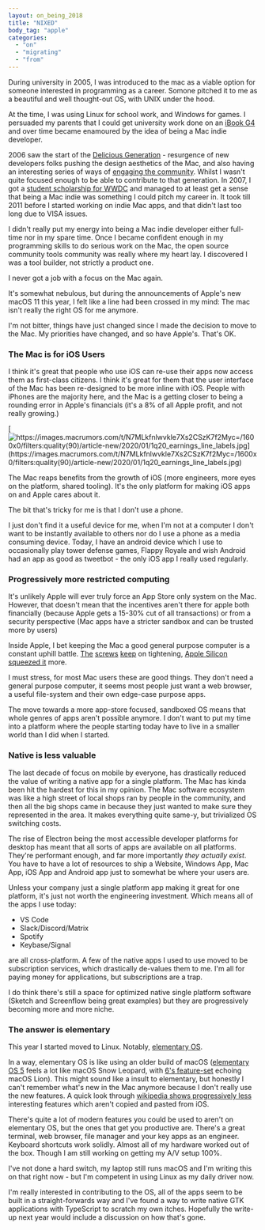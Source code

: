 ```yaml
---
layout: on_being_2018
title: "NIXED"
body_tag: "apple"
categories:
  - "on"
  - "migrating"
  - "from"
---
```


During university in 2005, I was introduced to the mac as a viable option for someone interested in programming as a
career. Somone pitched it to me as a beautiful and well thought-out OS, with UNIX under the hood.

At the time, I was using Linux for school work, and Windows for games. I persuaded my parents that I could get
university work done on an [iBook G4](https://en.wikipedia.org/wiki/IBook) and over time became enamoured by the idea of
being a Mac indie developer.

2006 saw the start of the [Delicious Generation](https://weblog.rogueamoeba.com/2006/11/06/) - resurgence of new
developers folks pushing the design aesthetics of the Mac, and also having an interesting series of ways of
[engaging the community](https://en.wikipedia.org/wiki/MacHeist). Whilst I wasn't quite focused enough to be able to
contribute to that generation. In 2007, I got a
[student scholarship for WWDC](https://twitter.com/orta/status/36295382?s=20) and managed to at least get a sense that
being a Mac indie was something I could pitch my career in. It took till 2011 before I started working on indie Mac
apps, and that didn't last too long due to VISA issues.

I didn't really put my energy into being a Mac indie developer either full-time nor in my spare time. Once I became
confident enough in my programming skills to do serious work on the Mac, the open source community tools community was
really where my heart lay. I discovered I was a tool builder, not strictly a product one.

I never got a job with a focus on the Mac again.

It's somewhat nebulous, but during the announcements of Apple's new macOS 11 this year, I felt like a line had been
crossed in my mind: The mac isn't really the right OS for me anymore.

I'm not bitter, things have just changed since I made the decision to move to the Mac. My priorities have changed, and
so have Apple's. That's OK.

### The Mac is for iOS Users

I think it's great that people who use iOS can re-use their apps now access them as first-class citizens. I think it's
great for them that the user interface of the Mac has been re-designed to be more inline with iOS. People with iPhones
are the majority here, and the Mac is a getting closer to being a rounding error in Apple's financials (it's a 8% of all
Apple profit, and not really growing.)

[![https://images.macrumors.com/t/N7MLkfnlwvkle7Xs2CSzK7f2Myc=/1600x0/filters:quality(90)/article-new/2020/01/1q20_earnings_line_labels.jpg](<https://images.macrumors.com/t/N7MLkfnlwvkle7Xs2CSzK7f2Myc=/1600x0/filters:quality(90)/article-new/2020/01/1q20_earnings_line_labels.jpg>)](https://forums.macrumors.com/threads/apple-reports-3q-2020-results-11-25b-profit-on-59-7b-revenue-4-for-1-stock-split-announced.2248022/)

The Mac reaps benefits from the growth of iOS (more engineers, more eyes on the platform, shared tooling). It's the only
platform for making iOS apps on and Apple cares about it.

The bit that's tricky for me is that I don't use a phone.

I just don't find it a useful device for me, when I'm not at a computer I don't want to be instantly available to others
nor do I use a phone as a media consuming device. Today, I have an android device which I use to occasionally play tower
defense games, Flappy Royale and wish Android had an app as good as tweetbot - the only iOS app I really used regularly.

### Progressively more restricted computing

It's unlikely Apple will ever truly force an App Store only system on the Mac. However, that doesn't mean that the
incentives aren't there for apple both financially (because Apple gets a 15-30% cut of all transactions) or from a
security perspective (Mac apps have a stricter sandbox and can be trusted more by users)

Inside Apple, I bet keeping the Mac a good general purpose computer is a constant uphill battle.
[The](https://sigpipe.macromates.com/2020/macos-catalina-slow-by-design/)
[screws](https://medium.com/rocknnull/xcode-8-plugins-alcatraz-the-end-of-an-era-ea6e63617d14)
[keep](https://www.zdnet.com/article/apple-deprecating-macos-kernel-extensions-kexts-is-a-great-win-for-security/) on
tightening, [Apple Silicon squeezed it](https://lapcatsoftware.com/articles/unsigned.html) more.

I must stress, for most Mac users these are good things. They don't need a general purpose computer, it seems most
people just want a web browser, a useful file-system and their own edge-case purpose apps.

The move towards a more app-store focused, sandboxed OS means that whole genres of apps aren't possible anymore. I don't
want to put my time into a platform where the people starting today have to live in a smaller world than I did when I
started.

### Native is less valuable

The last decade of focus on mobile by everyone, has drastically reduced the value of writing a native app for a single
platform. The Mac has kinda been hit the hardest for this in my opinion. The Mac software ecosystem was like a high
street of local shops ran by people in the community, and then all the big shops came in because they just wanted to
make sure they represented in the area. It makes everything quite same-y, but trivialized OS switching costs.

The rise of Electron being the most accessible developer platforms for desktop has meant that all sorts of apps are
available on all platforms. They're performant enough, and far more importantly _they actually exist_. You have to have
a lot of resources to ship a Website, Windows App, Mac App, iOS App and Android app just to somewhat be where your users
are.

Unless your company just a single platform app making it great for one platform, it's just not worth the engineering
investment. Which means all of the apps I use today:

- VS Code
- Slack/Discord/Matrix
- Spotify
- Keybase/Signal

are all cross-platform. A few of the native apps I used to use moved to be subscription services, which drastically
de-values them to me. I'm all for paying money for applications, but subscriptions are a trap.

I do think there's still a space for optimized native single platform software (Sketch and Screenflow being great
examples) but they are progressively becoming more and more niche.

### The answer is elementary

This year I started moved to Linux. Notably, [elementary OS](https://elementary.io).

In a way, elementary OS is like using an older build of macOS
([elementary OS 5](https://blog.elementary.io/introducing-elementary-os-5-1-hera/) feels a lot like macOS Snow Leopard,
with [6's feature-set](https://blog.elementary.io/updates-for-july-2020/) echoing macOS Lion). This might sound like a
insult to elementary, but honestly I can't remember what's new in the Mac anymore because I don't really use the new
features. A quick look through [wikipedia shows progressively less](https://en.wikipedia.org/wiki/MacOS_version_history)
interesting features which aren't copied and pasted from iOS.

There's quite a lot of modern features you could be used to aren't on elementary OS, but the ones that get you
productive are. There's a great terminal, web browser, file manager and your key apps as an engineer. Keyboard shortcuts
work solidly. Almost all of my hardware worked out of the box. Though I am still working on getting my A/V setup 100%.

I've not done a hard switch, my laptop still runs macOS and I'm writing this on that right now - but I'm competent in
using Linux as my daily driver now.

I'm really interested in contributing to the OS, all of the apps seem to be built in a straight-forwards way and I've
found a way to write native GTK applications with TypeScript to scratch my own itches. Hopefully the write-up next year
would include a discussion on how that's gone.
